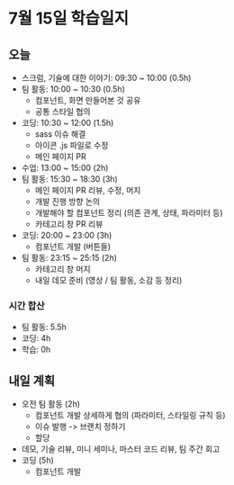 # 7월 15일 학습일지

## 오늘

- 스크럼, 기술에 대한 이야기: 09:30 ~ 10:00 (0.5h)
- 팀 활동: 10:00 ~ 10:30 (0.5h)
  - 컴포넌트, 화면 만들어본 것 공유
  - 공통 스타일 협의
- 코딩: 10:30 ~ 12:00 (1.5h)
  - sass 이슈 해결
  - 아이콘 .js 파일로 수정
  - 메인 페이지 PR
- 수업: 13:00 ~ 15:00 (2h)
- 팀 활동: 15:30 ~ 18:30 (3h)
  - 메인 페이지 PR 리뷰, 수정, 머지
  - 개발 진행 방향 논의
  - 개발해야 할 컴포넌트 정리 (의존 관계, 상태, 파라미터 등)
  - 카테고리 창 PR 리뷰
- 코딩: 20:00 ~ 23:00 (3h)
  - 컴포넌트 개발 (버튼들)
- 팀 활동: 23:15 ~ 25:15 (2h)
  - 카테고리 창 머지
  - 내일 데모 준비 (영상 / 팀 활동, 소감 등 정리)

### 시간 합산

- 팀 활동: 5.5h
- 코딩: 4h
- 학습: 0h

## 내일 계획

- 오전 팀 활동 (2h)
  - 컴포넌트 개발 상세하게 협의 (파라미터, 스타일링 규칙 등)
  - 이슈 발행 -> 브랜치 정하기
  - 할당
- 데모, 기술 리뷰, 미니 세미나, 마스터 코드 리뷰, 팀 주간 회고
- 코딩 (5h)
  - 컴포넌트 개발
